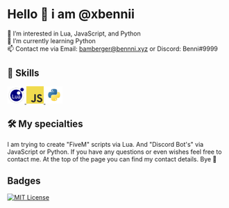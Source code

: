 # Hello 👋 i am @xbennii

👀 I’m interested in Lua, JavaScript, and Python   
🌱 I’m currently learning Python   
📫 Contact me via Email: bamberger@bennni.xyz or Discord: Benni#9999 

## 🌊 Skills

<p align="left"> </a> <a href="https://raw.githubusercontent.com/github/explore/80688e429a7d4ef2fca1e82350fe8e3517d3494d/topics/lua/lua.png" target="_blank"> <img src="https://raw.githubusercontent.com/github/explore/80688e429a7d4ef2fca1e82350fe8e3517d3494d/topics/lua/lua.png" alt="lua" width="40" height="40"/> </a> <a href="https://raw.githubusercontent.com/github/explore/80688e429a7d4ef2fca1e82350fe8e3517d3494d/topics/javascript/javascript.png" target="_blank"> <img src="https://raw.githubusercontent.com/github/explore/80688e429a7d4ef2fca1e82350fe8e3517d3494d/topics/javascript/javascript.png" alt="javascript" width="40" height="40"/> </a> <a href="https://raw.githubusercontent.com/github/explore/80688e429a7d4ef2fca1e82350fe8e3517d3494d/topics/python/python.png" target="_blank"> <img src="https://raw.githubusercontent.com/github/explore/80688e429a7d4ef2fca1e82350fe8e3517d3494d/topics/python/python.png" alt="python" width="40" height="40"/> </a> </p>

## 🛠 My specialties

I am trying to create "FiveM" scripts via Lua. And "Discord Bot's" via JavaScript or Python. If you have any questions or even wishes feel free to contact me. At the top of the page you can find my contact details. Bye 👋

## Badges

[![MIT License](https://img.shields.io/badge/License-MIT-green.svg)](https://choosealicense.com/licenses/mit/)
